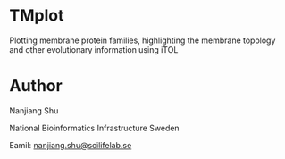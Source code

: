 # TMplot

Plotting membrane protein families, highlighting the membrane topology and
other evolutionary information using iTOL

# Author

Nanjiang Shu

National Bioinformatics Infrastructure Sweden

Eamil: nanjiang.shu@scilifelab.se

